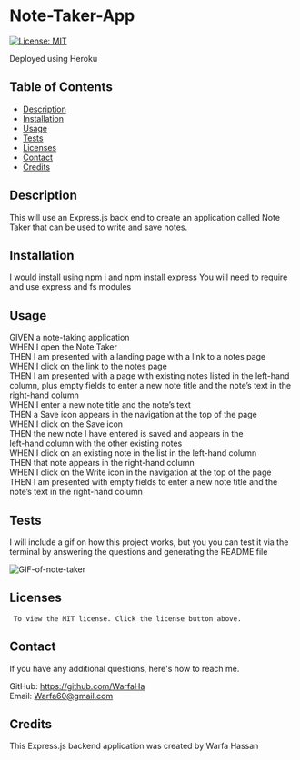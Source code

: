 # Note-Taker-App
[![License: MIT](https://img.shields.io/badge/License-MIT-yellow.svg)](https://opensource.org/licenses/MIT)

Deployed using Heroku

## Table of Contents
* [Description](#description)
* [Installation](#installation)
* [Usage](#usage)
* [Tests](#test)
* [Licenses](#licenses)
* [Contact](#contact)
* [Credits](#credits)

## Description
This will use an Express.js back end to create an application called Note Taker that can be used to write and save notes.

## Installation
I would install using npm i and npm install express
You will need to require and use express and fs modules

## Usage
GIVEN a note-taking application<br />
WHEN I open the Note Taker<br />
THEN I am presented with a landing page with a link to a notes page<br />
WHEN I click on the link to the notes page<br />
THEN I am presented with a page with existing notes listed in the left-hand column, plus empty fields to enter a new note title and the note’s text in the right-hand column<br />
WHEN I enter a new note title and the note’s text<br />
THEN a Save icon appears in the navigation at the top of the page<br />
WHEN I click on the Save icon<br />
THEN the new note I have entered is saved and appears in the <br />left-hand column with the other existing notes<br />
WHEN I click on an existing note in the list in the left-hand column<br />
THEN that note appears in the right-hand column<br />
WHEN I click on the Write icon in the navigation at the top of the page<br />
THEN I am presented with empty fields to enter a new note title and the note’s text in the right-hand column<br />

## Tests
I will include a gif on how this project works, but you you can test it via the terminal by answering the questions and generating the README file

![GIF-of-note-taker](./public/assets/Gif-of-Note-Taker.gif)

## Licenses
     To view the MIT license. Click the license button above.
## Contact
If you have any additional questions, here's how to reach me.

GitHub: https://github.com/WarfaHa  
Email: Warfa60@gmail.com

## Credits
This Express.js backend application was created by Warfa Hassan
